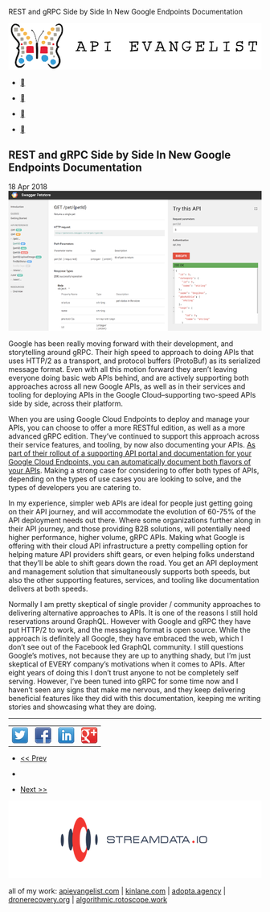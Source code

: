 REST and gRPC Side by Side In New Google Endpoints Documentation

 [![api-evangelist-logo-400.png](../_resources/d6076f0e9a2c7b9bddb707fbf671ccc0.png)](http://apievangelist.com/)

- [](https://twitter.com/apievangelist)

- [](https://github.com/api-evangelist)

- [](https://www.linkedin.com/organization/1500316/)

- [](http://apievangelist.com/atom.xml)

## REST and gRPC Side by Side In New Google Endpoints Documentation

18 Apr 2018
![google-cloud-endpoints-portal-docs.png](../_resources/41a939e40d509fd01469126a9ff131c5.png)

Google has been really moving forward with their development, and storytelling around gRPC. Their high speed to approach to doing APIs that uses HTTP/2 as a transport, and protocol buffers (ProtoBuf) as its serialized message format. Even with all this motion forward they aren’t leaving everyone doing basic web APIs behind, and are actively supporting both approaches across all new Google APIs, as well as in their services and tooling for deploying APIs in the Google Cloud–supporting two-speed APIs side by side, across their platform.

When you are using Google Cloud Endpoints to deploy and manage your APIs, you can choose to offer a more RESTful edition, as well as a more advanced gRPC edition. They’ve continued to support this approach across their service features, and tooling, by now also documenting your APIs. [As part of their rollout of a supporting API portal and documentation for your Google Cloud Endpoints, you can automatically document both flavors of your APIs](https://cloudplatform.googleblog.com/2018/03/now-you-can-automatically-document-your-API-with-Cloud-Endpoints.html). Making a strong case for considering to offer both types of APIs, depending on the types of use cases you are looking to solve, and the types of developers you are catering to.

In my experience, simpler web APIs are ideal for people just getting going on their API journey, and will accommodate the evolution of 60-75% of the API deployment needs out there. Where some organizations further along in their API journey, and those providing B2B solutions, will potentially need higher performance, higher volume, gRPC APIs. Making what Google is offering with their cloud API infrastructure a pretty compelling option for helping mature API providers shift gears, or even helping folks understand that they’ll be able to shift gears down the road. You get an API deployment and management solution that simultaneously supports both speeds, but also the other supporting features, services, and tooling like documentation delivers at both speeds.

Normally I am pretty skeptical of single provider / community approaches to delivering alternative approaches to APIs. It is one of the reasons I still hold reservations around GraphQL. However with Google and gRPC they have put HTTP/2 to work, and the messaging format is open source. While the approach is definitely all Google, they have embraced the web, which I don’t see out of the Facebook led GraphQL community. I still questions Google’s motives, not because they are up to anything shady, but I’m just skeptical of EVERY company’s motivations when it comes to APIs. After eight years of doing this I don’t trust anyone to not be completely self serving. However, I’ve been tuned into gRPC for some time now and I haven’t seen any signs that make me nervous, and they keep delivering beneficial features like they did with this documentation, keeping me writing stories and showcasing what they are doing.

* * *

|     |     |     |     |
| --- | --- | --- | --- |
| [![linkedin.png](../_resources/bc7178161f9137134eba32d221bc5c3c.png)](http://twitter.com/home?status=REST%20and%20gRPC%20Side%20by%20Side%20In%20New%20Google%20Endpoints%20Documentation%20-%20https://apievangelist.com/2018/04/18/rest-and-grpc-side-by-side-in-new-google-endpoints-documentation/) | [![facebook.png](../_resources/98c9a93220d13e2ff85e78daca0396d7.png)](http://www.facebook.com/share.php?u=https://apievangelist.com/2018/04/18/rest-and-grpc-side-by-side-in-new-google-endpoints-documentation/&title=https://apievangelist.comREST%20and%20gRPC%20Side%20by%20Side%20In%20New%20Google%20Endpoints%20Documentation) | [![google-plus.png](../_resources/1f924de21fee724cadc742154d81072e.png)](http://www.linkedin.com/shareArticle?mini=true&url=https://apievangelist.com/2018/04/18/rest-and-grpc-side-by-side-in-new-google-endpoints-documentation/&title=REST%20and%20gRPC%20Side%20by%20Side%20In%20New%20Google%20Endpoints%20Documentation&source=apievangelist.com) | [![twitter.png](../_resources/ebf28147148aad0bb5ae674b7ea6dff0.png)](https://plus.google.com/share?url=https://apievangelist.com/2018/04/18/rest-and-grpc-side-by-side-in-new-google-endpoints-documentation/) |

- [<< Prev](https://apievangelist.com/2018/04/18/openapi-makes-me-feel-like-i-have-a-handle-on-what-an-api-does/)

-

- [Next >>](https://apievangelist.com/2018/04/19/machine-readable-api-regions-for-use-at-discovery-and-runtime/)

 [![streamdata-horizontal-2.png](../_resources/2e653f154958429598d39bd5dea1e70a.png)](http://streamdata.io/)

all of my work: [apievangelist.com](http://apievangelist.com/) | [kinlane.com](http://kinlane.com/) | [adopta.agency](http://adopta.agency/) | [dronerecovery.org](http://dronerecovery.org/) | [algorithmic.rotoscope.work](http://algorithmic.rotoscope.work/)